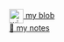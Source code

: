 <a href="https://www.gitsu.cn">
  <img align="center" alt="wineSu" width="26px" src="https://www.gitsu.cn/static/img/favicon.ico" />
  my blob
</a>
<br />
<a href="https://blog.csdn.net/susuzhe123">
  🌱 my notes
</a>
